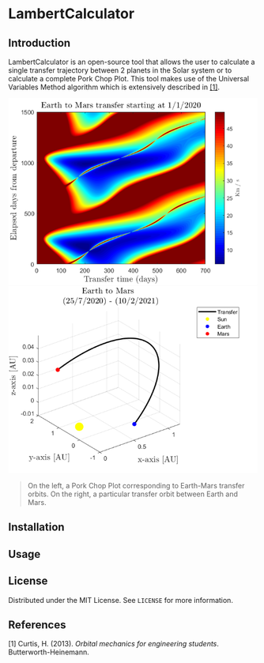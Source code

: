 # LambertCalculator

## Introduction

LambertCalculator is an open-source tool that allows the user to calculate a single transfer trajectory between 2 planets in the Solar system or to calculate a complete Pork Chop Plot. This tool makes use of the Universal Variables Method algorithm which is extensively described in [[1]](#1).


![](https://github.com/EGPAerospace/LambertCalculator/blob/main/examples/EarthToMarsPCP.png) ![](https://github.com/EGPAerospace/LambertCalculator/blob/main/examples/EarthToMarsTrajectory.png)


> On the left, a Pork Chop Plot corresponding to Earth-Mars transfer orbits.
> On the right, a particular transfer orbit between Earth and Mars.

## Installation

## Usage

## License

Distributed under the MIT License. See `LICENSE` for more information. 

## References

<a id="1">[1]</a>  Curtis, H. (2013). *Orbital mechanics for engineering students*. Butterworth-Heinemann.